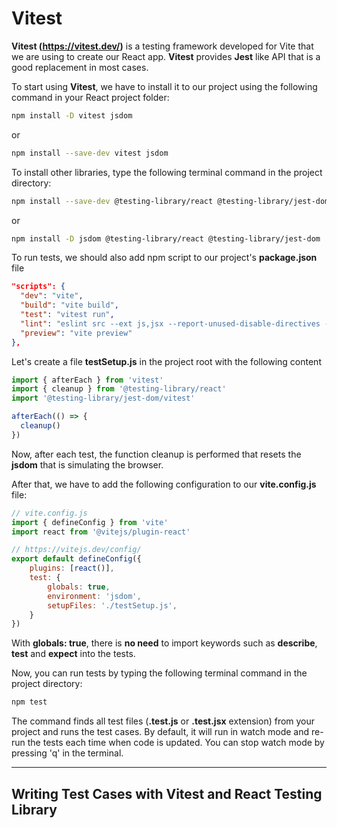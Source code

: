 # Vitest

**Vitest (https://vitest.dev/)** is a testing framework developed for Vite that we are using to create our React app. **Vitest** provides **Jest** like API that is a good replacement in most cases.

To start using **Vitest**, we have to install it to our project using the following command in your React project folder:

```bash
npm install -D vitest jsdom
```

or

```bash
npm install --save-dev vitest jsdom
```

To install other libraries, type the following terminal command in the project directory:

```bash
npm install --save-dev @testing-library/react @testing-library/jest-dom
```

or 

```bash
npm install -D jsdom @testing-library/react @testing-library/jest-dom
```

To run tests, we should also add npm script to our project's **package.json** file

```json
"scripts": {
  "dev": "vite",
  "build": "vite build",
  "test": "vitest run",
  "lint": "eslint src --ext js,jsx --report-unused-disable-directives --max-warnings 0",
  "preview": "vite preview"
},
```

Let's create a file **testSetup.js** in the project root with the following content

```javascript
import { afterEach } from 'vitest'
import { cleanup } from '@testing-library/react'
import '@testing-library/jest-dom/vitest'

afterEach(() => {
  cleanup()
})
```

Now, after each test, the function cleanup is performed that resets the **jsdom** that is simulating the browser.

After that, we have to add the following configuration to our **vite.config.js** file:

```javascript
// vite.config.js
import { defineConfig } from 'vite'
import react from '@vitejs/plugin-react'

// https://vitejs.dev/config/
export default defineConfig({
    plugins: [react()], 
    test: {
        globals: true, 
        environment: 'jsdom',
        setupFiles: './testSetup.js', 
    }
})
```

With **globals: true**, there is **no need** to import keywords such as **describe**, **test** and **expect** into the tests.

Now, you can run tests by typing the following terminal command in the project directory:

```bash
npm test
```

The command finds all test files (**.test.js** or **.test.jsx** extension) from your project and runs the test cases. By default, it will run in watch mode and re-run the tests each time when code is updated. You can stop watch mode by pressing 'q' in the terminal.

---

## Writing Test Cases with Vitest and React Testing Library


